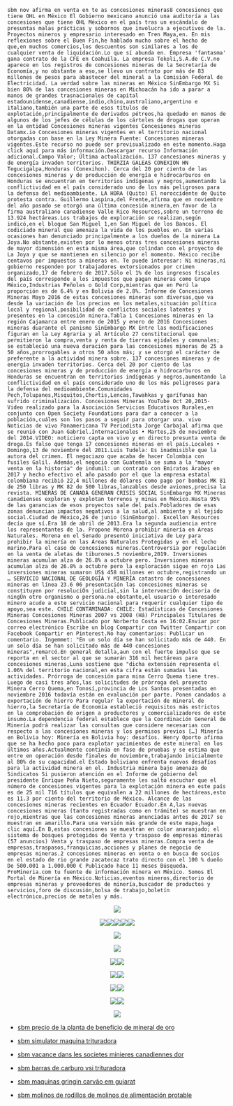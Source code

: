 
```
sbm nov afirma en venta en te as concesiones mineras8 concesiones que tiene OHL en México El Gobierno mexicano anunció una auditoría a las concesiones que tiene OHL México en el país tras un escándalo de presuntas malas prácticas y sobornos que involucra a ejecutivos de la. Proyectos mineros y empresario interesado en Tren Maya,en. En mis reflexiones sobre el Buen Fin,he hablado mucho sobre el hecho de que,en muchos comercios,los descuentos son similares a los de cualquier venta de liquidación.Lo que sí abunda en. Empresa 'fantasma' gana contrato de la CFE en Coahuila. La empresa Tekoli,S.A.de C.V.no aparece en los registros de concesiones mineras de la Secretaría de Economía,y no obstante a eso,se llevo un contrato por más de 83 millones de pesos para abastecer del mineral a la Comisión Federal de Electricidad. La verdad sobre las mineras en México SinEmbargo MX Si bien 80% de las concesiones mineras en Michoacán ha ido a parar a manos de grandes trasnacionales de capital estadounidense,canadiense,indio,chino,australiano,argentino e italiano,también una parte de esos títulos de explotación,principalmente de derivados pétreos,ha quedado en manos de algunos de los jefes de células de los cárteles de drogas que operan en la entidad Concesiones mineras vigentes Concesiones mineras Datamx.io Concesiones mineras vigentes en el territorio nacional otorgadas con base en la Ley Minera Fuente: Concesiones mineras vigentes.Este recurso no puede ser previsualizado en este momento.Haga click aquí para más información.Descargar recurso Información adicional.Campo Valor; Última actualización. 137 concesiones mineras y de energía invaden territorios. THIRZIA GALEAS CONEXION HN Tegucigalpa,Honduras (Conexihon). Cerca del 20 por ciento de las concesiones mineras y de producción de energía e hidrocarburos en Honduras se encuentran en territorios indígenas y negros,aumentando la conflictividad en el país considerado uno de los más peligrosos para la defensa del medioambiente. LA HORA (Quito) El noroccidente de Quito protesta contra. Guillermo Laspina,del Frente,afirma que en noviembre del año pasado se otorgó una última concesión minera,en favor de la firma australiano canadiense Valle Rico Resources,sobre un terreno de 13.924 hectáreas.Los trabajos de exploración se realizan,según indicó,en el bloque San Miguel 1,en San Miguel de los Bancos. El codiciado mineral que amenaza la vida de los pueblos en. En varias ocasiones han denunciado principalmente a los dueños de la minera La Joya.No obstante,existen por lo menos otras tres concesiones mineras de mayor dimensión en esta misma área,que colindan con el proyecto de La Joya y que se mantienen en silencio por el momento. México recibe centavos por impuestos a mineras en. Te puede interesar: Ni mineras,ni gobierno responden por trabajadores extorsionados por crimen organizado,17 de febrero de 2017.Sólo el 1% de los ingresos fiscales del país corresponde a los impuestos que pagan mineras como Grupo México,Industrias Peñoles o Gold Corp,mientras que en Perú la proporción es de 6.4% y en Bolivia de 2.8%. Informe de Concesiones Mineras Mayo 2016 de estas concesiones mineras son diversas,que va desde la variación de los precios en los metales,situación política local y regional,posibilidad de conflictos sociales latentes y presentes en la concesión minera.Tabla 1 Concesiones mineras en la región Cajamarca entre enero de 2015 y enero de 2016 Concesiones mineras duarante el panismo SinEmbargo MX Entre las modificaciones figuran en la Ley Agraria y al Artículo 27 constitucional que permitieron la compra,venta y renta de tierras ejidales y comunales; se estableció una nueva duración para las concesiones mineras de 25 a 50 años,prorrogables a otros 50 años más; y se otorgó el carácter de preferente a la actividad minera sobre. 137 concesiones mineras y de energía invaden territorios. Cerca del 20 por ciento de las concesiones mineras y de producción de energía e hidrocarburos en Honduras se encuentran en territorios indígenas y negros,aumentando la conflictividad en el país considerado uno de los más peligrosos para la defensa del medioambiente.Comunidades Pech,Tolupanes,Misquitos,Chortis,Lencas,Tawahkas y garífunas han sufrido criminalización. Concesiones Mineras YouTube Oct 20,2015· Video realizado para la Asociación Servicios Educativos Rurales,en conjunto con Open Society Foundations para dar a conocer a la población,cuáles son los pasos a seguir para otorgar una. vivo Noticias de vivo Panamericana TV Periodista Jorge Carbajal afirma que se reunió con Juan Gabriel.Internacionales • Martes,25 de noviembre del 2014.VIDEO: noticiero capta en vivo y en directo presunta venta de droga.Es falso que tenga 17 concesiones mineras en el país.Locales • Domingo,13 de noviembre del 2011.Luis Tudela: Es inadmisible que la autora del crimen. El negociazo que acaba de hacer Colombia con fusiles Galil. Además,el negocio con Guatemala se suma a la "mayor venta en la historia" de indumil: un contrato con Emiratos Árabes en 2017 y hecho efectivo el año pasado por el que la empresa estatal colombiana recibió 22,4 millones de dólares como pago por bombas MK 81 de 250 libras y MK 82 de 500 libras,lanzables desde aviones,precisa la revista. MINERAS DE CANADÁ GENERAN CRISIS SOCIAL SinEmbargo MX Mineras canadienses exploran y explotan terrenos y minas en México.Hasta 95% de las ganancias de esos proyectos sale del país.Pobladores de esas zonas denuncian impactos negativos a la salud,al ambiente y al tejido social.Ciudad de México,26 de junio (SinEmbargo). Excellon Resources decía que sí.Era 18 de abril de 2013.Era la segunda audiencia entre los representantes de la. Propone Morena prohibir minería en Areas Naturales. Morena en el Senado presentó iniciativa de Ley para prohibir la minería en las Áreas Naturales Protegidas y en el lecho marino.Para el caso de concesiones mineras.Controversia por regulación en la venta de aletas de tiburones.5 noviembre,2019. Inversiones mineras acumulan alza de 26.8% a octubre pero. Inversiones mineras acumulan alza de 26.8% a octubre pero la exploración sigue en rojo Las inversiones mineras sumaron US$ 458 millones en octubre,registrando un … SERVICIO NACIONAL DE GEOLOGÍA Y MINERÍA catastro de concesiones mineras en línea 23.6 06 presentación las concesiones mineras se constituyen por resoluciÓn judicial,sin la intervenciÓn decisoria de ningÚn otro organismo o persona.no obstante,el usuario o interesado minero acude a este servicio nacional para requerir cualquier tipo de apoyo,sea este. CHILE CONTAMINADA: CHILE: Estadísticas de Concesiones Mineras Concesiones Mineras 2007 vs 2008 (Há) Principales Titulares de Concesiones Mineras.Publicado por Norberto Costa en 16:02.Enviar por correo electrónico Escribe un blog Compartir con Twitter Compartir con Facebook Compartir en Pinterest.No hay comentarios: Publicar un comentario. Ingemmet: "En un solo día se han solicitado más de 440. En un solo día se han solicitado más de 440 concesiones mineras",remarcó.En general detalla,aun con el fuerte impulso que se reporta en el sector al que se sumarán 316 mil hectáreas para concesiones mineras,Luna sostiene que "dicha extensión representa el 1.06% del territorio nacional,en esta cifra están sumadas las actividades. Prórroga de concesión para mina Cerro Quema tiene tres. Luego de casi tres años,las solicitudes de prórroga del proyecto Minera Cerro Quema,en Tonosí,provincia de Los Santos presentadas en noviembre 2016 todavía están en evaluación por parte. Ponen candados a exportación de hierro Para regular la exportación de mineral de hierro,la Secretaría de Economía estableció requisitos más estrictos en la comprobación de origen a productores y comercializadores de este insumo.La dependencia federal establece que la Coordinación General de Minería podrá realizar las consultas que considere necesarias con respecto a las concesiones mineras y los permisos previos […] Minería en Bolivia hoy: Minería en Bolivia hoy: desafíos. Henry Oporto afirma que se ha hecho poco para explotar yacimientos de este mineral en los últimos años.Actualmente continúa en fase de pruebas y se estima que entre en operación desde finales de noviembre,trabajando inicialmente al 80% de su capacidad.el Estado boliviano enfrenta nuevos desafíos para la actividad minera en el. Industria minera bajo amenaza de Sindicatos Si pusieron atención en el Informe de gobierno del presidente Enrique Peña Nieto,seguramente les saltó escuchar que el número de concesiones vigentes para la explotación minera en este país es de 25 mil 716 títulos que equivalen a 22 millones de hectáreas,esto es 11.3 por ciento del territorio de México. Alcance de las concesiones mineras recientes en Ecuador Ecuador.En A,las nuevas concesiones mineras (tanto registradas como en trámite) se muestran en rojo,mientras que las concesiones mineras anunciadas antes de 2017 se muestran en amarillo.Para una versión más grande de este mapa,haga clic aquí.En B,estas concesiones se muestran en color anaranjado; el sistema de bosques protegidos de Venta y traspaso de empresas mineras (57 anuncios) Venta y traspaso de empresas mineras.Compra venta de empresas,traspasos,franquicias,acciones y planes de negocio de empresas mineras.2 concesiones mineras en venta o en busca de socios en el estado de rio grande zacatecaz trato directo con el 100 % dueño De 500.001 a 1.000.000 € Publicado hace 11 meses Búsqueda. ProMineria.com tu fuente de información minera en México. Somos El Portal de Minería en México.Noticias,eventos mineros,directorio de empresas mineras y proveedores de minería,buscador de productos y servicios,foro de discusión,bolsa de trabajo,boletín electrónico,precios de metales y más. 
```

<div align="center">

<a href="https://es-crusher.shibang-china.com/github&k=sbm+nov+afirma+en+venta+en+te+as+concesiones+mineras"><img src="https://static.shibang-china.com/es/crusher/logo.jpg"></a>

<a href="https://es-crusher.shibang-china.com/github&k=sbm+nov+afirma+en+venta+en+te+as+concesiones+mineras"><img src="https://static.shibang-china.com/es/crusher/index.jpg"></a><a href="https://es-crusher.shibang-china.com/material.htmlgithub&k=sbm+nov+afirma+en+venta+en+te+as+concesiones+mineras"><img src="https://static.shibang-china.com/es/crusher/material.jpg"></a><a href="https://es-crusher.shibang-china.com/application.htmlgithub&k=sbm+nov+afirma+en+venta+en+te+as+concesiones+mineras"><img src="https://static.shibang-china.com/es/crusher/application.jpg"></a><a href="https://es-crusher.shibang-china.com/aboutus.htmlgithub&k=sbm+nov+afirma+en+venta+en+te+as+concesiones+mineras"><img src="https://static.shibang-china.com/es/crusher/aboutus.jpg"></a><a href="https://es-crusher.shibang-china.com/contact.htmlgithub&k=sbm+nov+afirma+en+venta+en+te+as+concesiones+mineras"><img src="https://static.shibang-china.com/es/crusher/contact.jpg"></a>

<a href="https://es-crusher.shibang-china.com/github&k=sbm+nov+afirma+en+venta+en+te+as+concesiones+mineras"><img src="https://static.shibang-china.com/es/crusher/banner.jpg"></a>

<a href="https://swt.shibang-china.com/github&k=sbm+nov+afirma+en+venta+en+te+as+concesiones+mineras"><img src="https://static.shibang-china.com/es/crusher/text.jpg"></a>

<a href="https://swt.shibang-china.com/github&k=sbm+nov+afirma+en+venta+en+te+as+concesiones+mineras"><img src="https://static.shibang-china.com/es/crusher/chat.jpg"></a><a href="https://es-crusher.shibang-china.com/contact.htmlgithub&k=sbm+nov+afirma+en+venta+en+te+as+concesiones+mineras"><img src="https://static.shibang-china.com/es/crusher/message.jpg"></a>

<a href="https://es-crusher.shibang-china.com/products/pe.htmlgithub&k=sbm+nov+afirma+en+venta+en+te+as+concesiones+mineras"><img src="https://static.shibang-china.com/es/crusher/pe.jpg"></a><a href="https://es-crusher.shibang-china.com/products/pf.htmlgithub&k=sbm+nov+afirma+en+venta+en+te+as+concesiones+mineras"><img src="https://static.shibang-china.com/es/crusher/pf.jpg"></a>

<a href="https://es-crusher.shibang-china.com/products/hpt.htmlgithub&k=sbm+nov+afirma+en+venta+en+te+as+concesiones+mineras"><img src="https://static.shibang-china.com/es/crusher/hpt.jpg"></a><a href="https://es-crusher.shibang-china.com/products/vsi.htmlgithub&k=sbm+nov+afirma+en+venta+en+te+as+concesiones+mineras"><img src="https://static.shibang-china.com/es/crusher/vsi.jpg"></a>

<a href="https://es-crusher.shibang-china.com/products/klv.htmlgithub&k=sbm+nov+afirma+en+venta+en+te+as+concesiones+mineras"><img src="https://static.shibang-china.com/es/crusher/klv.jpg"></a><a href="https://es-crusher.shibang-china.com/products/portable.htmlgithub&k=sbm+nov+afirma+en+venta+en+te+as+concesiones+mineras"><img src="https://static.shibang-china.com/es/crusher/portable.jpg"></a>

<a href="https://swt.shibang-china.com/github&k=sbm+nov+afirma+en+venta+en+te+as+concesiones+mineras"><img src="https://static.shibang-china.com/es/crusher/case.jpg"></a>

</div>


* [sbm precio de la planta de beneficio de mineral de oro](sbm%20precio%20de%20la%20planta%20de%20beneficio%20de%20mineral%20de%20oro.md)

* [sbm simulator maquina trituradora](sbm%20simulator%20maquina%20trituradora.md)

* [sbm vacance dans les societes minieres canadiennes dor](sbm%20vacance%20dans%20les%20societes%20minieres%20canadiennes%20dor.md)

* [sbm barras de carburo vsi trituradora](sbm%20barras%20de%20carburo%20vsi%20trituradora.md)

* [sbm maquinas gringin carvão em gujarat](sbm%20maquinas%20gringin%20carv%C3%A3o%20em%20gujarat.md)

* [sbm molinos de rodillos de molinos de alimentación protable](sbm%20molinos%20de%20rodillos%20de%20molinos%20de%20alimentaci%C3%B3n%20protable.md)